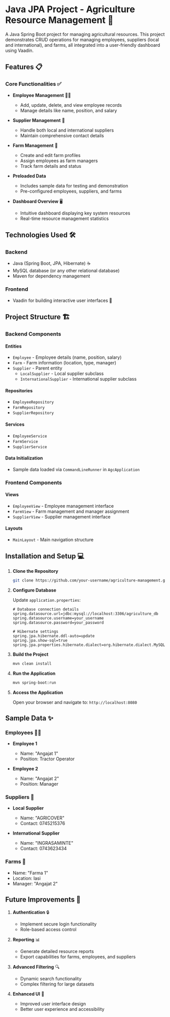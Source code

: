 # Java JPA Project - Agriculture Resource Management 🌟

A Java Spring Boot project for managing agricultural resources. This project demonstrates CRUD operations for managing employees, suppliers (local and international), and farms, all integrated into a user-friendly dashboard using Vaadin.

## Features 📋

### Core Functionalities ✅

- **Employee Management** 👨‍💼
  - Add, update, delete, and view employee records
  - Manage details like name, position, and salary

- **Supplier Management** 🛒
  - Handle both local and international suppliers
  - Maintain comprehensive contact details

- **Farm Management** 🌾
  - Create and edit farm profiles
  - Assign employees as farm managers
  - Track farm details and status

- **Preloaded Data**
  - Includes sample data for testing and demonstration
  - Pre-configured employees, suppliers, and farms

- **Dashboard Overview** 🖥️
  - Intuitive dashboard displaying key system resources
  - Real-time resource management statistics

## Technologies Used 🛠️

### Backend
- Java (Spring Boot, JPA, Hibernate) ☕
- MySQL database (or any other relational database)
- Maven for dependency management

### Frontend
- Vaadin for building interactive user interfaces 🎨

## Project Structure 🏗️

### Backend Components

#### Entities
- `Employee` - Employee details (name, position, salary)
- `Farm` - Farm information (location, type, manager)
- `Supplier` - Parent entity
  - `LocalSupplier` - Local supplier subclass
  - `InternationalSupplier` - International supplier subclass

#### Repositories
- `EmployeeRepository`
- `FarmRepository`
- `SupplierRepository`

#### Services
- `EmployeeService`
- `FarmService`
- `SupplierService`

#### Data Initialization
- Sample data loaded via `CommandLineRunner` in `AgcApplication`

### Frontend Components

#### Views
- `EmployeeView` - Employee management interface
- `FarmView` - Farm management and manager assignment
- `SupplierView` - Supplier management interface

#### Layouts
- `MainLayout` - Main navigation structure

## Installation and Setup 💻

1. **Clone the Repository**
   ```bash
   git clone https://github.com/your-username/agriculture-management.git
   ```

2. **Configure Database**
   
   Update `application.properties`:
   ```properties
   # Database connection details
   spring.datasource.url=jdbc:mysql://localhost:3306/agriculture_db
   spring.datasource.username=your_username
   spring.datasource.password=your_password

   # Hibernate settings
   spring.jpa.hibernate.ddl-auto=update
   spring.jpa.show-sql=true
   spring.jpa.properties.hibernate.dialect=org.hibernate.dialect.MySQL8Dialect
   ```

3. **Build the Project**
   ```bash
   mvn clean install
   ```

4. **Run the Application**
   ```bash
   mvn spring-boot:run
   ```

5. **Access the Application**
   
   Open your browser and navigate to: `http://localhost:8080`

## Sample Data ✨

### Employees 👨‍💼
- **Employee 1**
  - Name: "Angajat 1"
  - Position: Tractor Operator

- **Employee 2**
  - Name: "Angajat 2"
  - Position: Manager

### Suppliers 🛒
- **Local Supplier**
  - Name: "AGRICOVER"
  - Contact: 0745215376

- **International Supplier**
  - Name: "INGRASAMINTE"
  - Contact: 0743623434

### Farms 🌾
- Name: "Farma 1"
- Location: Iasi
- Manager: "Angajat 2"

## Future Improvements 🎯

1. **Authentication** 🔒
   - Implement secure login functionality
   - Role-based access control

2. **Reporting** 📊
   - Generate detailed resource reports
   - Export capabilities for farms, employees, and suppliers

3. **Advanced Filtering** 🔍
   - Dynamic search functionality
   - Complex filtering for large datasets

4. **Enhanced UI** 🎨
   - Improved user interface design
   - Better user experience and accessibility
